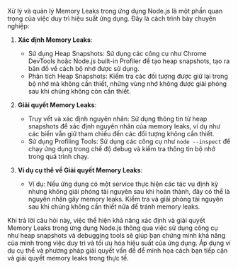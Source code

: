Xử lý và quản lý Memory Leaks trong ứng dụng Node.js là một phần quan trọng của việc duy trì hiệu suất ứng dụng. Đây là cách trình bày chuyên nghiệp:

1. **Xác định Memory Leaks**:

   - Sử dụng Heap Snapshots: Sử dụng các công cụ như Chrome DevTools hoặc Node.js built-in Profiler để tạo heap snapshots, tạo ra bản đồ về cách bộ nhớ được sử dụng.
   - Phân tích Heap Snapshots: Kiểm tra các đối tượng được giữ lại trong bộ nhớ mà không cần thiết, những vùng nhớ không được giải phóng sau khi chúng không còn cần thiết.

2. **Giải quyết Memory Leaks**:

   - Truy vết và xác định nguyên nhân: Sử dụng thông tin từ heap snapshots để xác định nguyên nhân của memory leaks, ví dụ như các biến vẫn giữ tham chiếu đến các đối tượng không cần thiết.
   - Sử dụng Profiling Tools: Sử dụng các công cụ như `node --inspect` để chạy ứng dụng trong chế độ debug và kiểm tra thông tin bộ nhớ trong quá trình chạy.

3. **Ví dụ cụ thể về Giải quyết Memory Leaks**:
   - Ví dụ: Nếu ứng dụng có một service thực hiện các tác vụ định kỳ nhưng không giải phóng tài nguyên sau khi hoàn thành, đây có thể là nguyên nhân gây memory leaks. Kiểm tra và giải phóng tài nguyên sau khi chúng không cần thiết nữa để tránh memory leaks.

Khi trả lời câu hỏi này, việc thể hiện khả năng xác định và giải quyết Memory Leaks trong ứng dụng Node.js thông qua việc sử dụng công cụ như heap snapshots và debugging tools sẽ giúp bạn chứng minh khả năng của mình trong việc duy trì và tối ưu hóa hiệu suất của ứng dụng. Áp dụng ví dụ cụ thể và phương pháp giải quyết vấn đề để minh họa cách bạn tiếp cận và giải quyết memory leaks trong thực tế.
